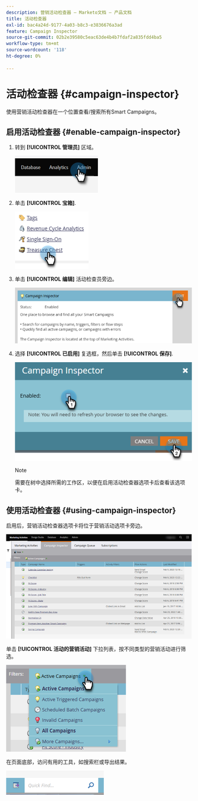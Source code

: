 ```yaml
---
description: 营销活动检查器 — Marketo文档 — 产品文档
title: 活动检查器
exl-id: bac4a24d-9177-4a03-b8c3-e3836676a3ad
feature: Campaign Inspector
source-git-commit: 02b2e39580c5eac63de4b4b7fdaf2a835fdd4ba5
workflow-type: tm+mt
source-wordcount: '118'
ht-degree: 0%

---
```


# 活动检查器 {#campaign-inspector}

使用营销活动检查器在一个位置查看/搜索所有Smart Campaigns。

## 启用活动检查器 {#enable-campaign-inspector}

1. 转到 **[!UICONTROL 管理员]** 区域。

   ![](assets/campaign-inspector-1.png)

1. 单击 **[!UICONTROL 宝箱]**.

   ![](assets/campaign-inspector-2.png)

1. 单击 **[!UICONTROL 编辑]** 活动检查员旁边。

   ![](assets/campaign-inspector-3.png)

1. 选择 **[!UICONTROL 已启用]** 复选框，然后单击 **[!UICONTROL 保存]**.

   ![](assets/campaign-inspector-4.png)

   >[!NOTE]
   >
   >需要在树中选择所需的工作区，以便在启用活动检查器选项卡后查看该选项卡。

## 使用活动检查器 {#using-campaign-inspector}

启用后，营销活动检查器选项卡将位于营销活动选项卡旁边。

![](assets/campaign-inspector-5.png)

单击 **[!UICONTROL 活动的营销活动]** 下拉列表，按不同类型的营销活动进行筛选。

![](assets/campaign-inspector-6.png)

在页面底部，访问有用的工具，如搜索栏或导出结果。

![](assets/campaign-inspector-7.png)
